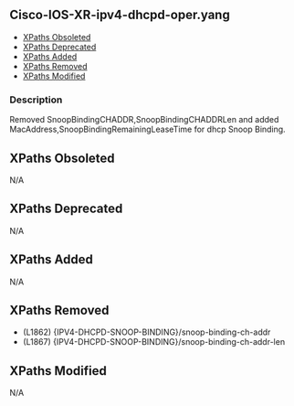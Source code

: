 ## Cisco-IOS-XR-ipv4-dhcpd-oper.yang

- [XPaths Obsoleted](#xpaths-obsoleted)
- [XPaths Deprecated](#xpaths-deprecated)
- [XPaths Added](#xpaths-added)
- [XPaths Removed](#xpaths-removed)
- [XPaths Modified](#xpaths-modified)

### Description

Removed SnoopBindingCHADDR,SnoopBindingCHADDRLen and added MacAddress,SnoopBindingRemainingLeaseTime for dhcp Snoop Binding.

## XPaths Obsoleted

N/A

## XPaths Deprecated

N/A

## XPaths Added

N/A

## XPaths Removed

- (L1862)	{IPV4-DHCPD-SNOOP-BINDING}/snoop-binding-ch-addr
- (L1867)	{IPV4-DHCPD-SNOOP-BINDING}/snoop-binding-ch-addr-len

## XPaths Modified

N/A

